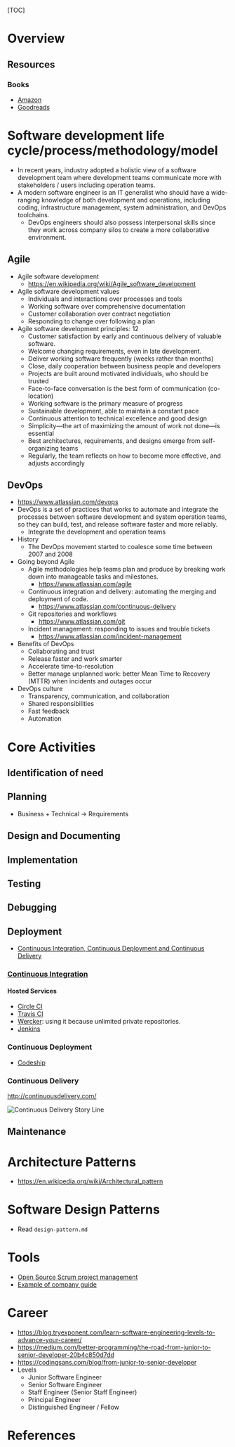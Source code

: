 [TOC]

# Overview

## Resources

### Books

- [Amazon][amazon]
- [Goodreads][read]

# Software development life cycle/process/methodology/model

- In recent years, industry adopted a holistic view of a software
  development team where development teams communicate more with
  stakeholders / users including operation teams.
- A modern software engineer is an IT generalist who should have a
  wide-ranging knowledge of both development and operations, including
  coding, infrastructure management, system administration, and DevOps
  toolchains.
    + DevOps engineers should also possess interpersonal skills since
      they work across company silos to create a more collaborative
      environment.

## Agile

- Agile software development
    + https://en.wikipedia.org/wiki/Agile_software_development
- Agile software development values
    + Individuals and interactions over processes and tools
    + Working software over comprehensive documentation
    + Customer collaboration over contract negotiation
    + Responding to change over following a plan
- Agile software development principles: 12
    + Customer satisfaction by early and continuous delivery of valuable software.
    + Welcome changing requirements, even in late development.
    + Deliver working software frequently (weeks rather than months)
    + Close, daily cooperation between business people and developers
    + Projects are built around motivated individuals, who should be trusted
    + Face-to-face conversation is the best form of communication (co-location)
    + Working software is the primary measure of progress
    + Sustainable development, able to maintain a constant pace
    + Continuous attention to technical excellence and good design
    + Simplicity—the art of maximizing the amount of work not done—is essential
    + Best architectures, requirements, and designs emerge from self-organizing teams
    + Regularly, the team reflects on how to become more effective, and adjusts accordingly

## DevOps

- https://www.atlassian.com/devops
- DevOps is a set of practices that works to automate and integrate the
  processes between software development and system operation teams, so
  they can build, test, and release software faster and more reliably.
    + Integrate the development and operation teams
- History
    + The DevOps movement started to coalesce some time between 2007 and
      2008
- Going beyond Agile
    + Agile methodologies help teams plan and produce by breaking work
      down into manageable tasks and milestones.
        * https://www.atlassian.com/agile
    + Continuous integration and delivery: automating the merging and
      deployment of code.
        * https://www.atlassian.com/continuous-delivery
    + Git repositories and workflows
        * https://www.atlassian.com/git
    + Incident management: responding to issues and trouble tickets
        * https://www.atlassian.com/incident-management
- Benefits of DevOps
    + Collaborating and trust
    + Release faster and work smarter
    + Accelerate time-to-resolution
    + Better manage unplanned work: better Mean Time to Recovery (MTTR)
      when incidents and outages occur
- DevOps culture
    + Transparency, communication, and collaboration
    + Shared responsibilities
    + Fast feedback
    + Automation

# Core Activities

## Identification of need

## Planning

- Business + Technical -> Requirements

## Design and Documenting

## Implementation

## Testing

## Debugging

## Deployment

- [Continuous Integration, Continuous Deployment and Continuous Delivery](http://stackoverflow.com/questions/28608015/continuous-integration-vs-continuous-delivery-vs-continuous-deployment)

### [Continuous Integration](http://martinfowler.com/articles/continuousIntegration.html)

#### Hosted Services

- [Circle CI](https://circleci.com/)
- [Travis CI](https://travis-ci.org/)
- [Wercker](http://wercker.com/): using it because unlimited private repositories.
- [Jenkins](https://jenkins.io/)

### Continuous Deployment

- [Codeship](https://codeship.com/)

### Continuous Delivery

http://continuousdelivery.com/

![Continuous Delivery Story Line](../graphic/software/continuous-delivery-storyline.png)

## Maintenance

# Architecture Patterns

- https://en.wikipedia.org/wiki/Architectural_pattern

# Software Design Patterns

- Read `design-pattern.md`

# Tools
- [Open Source Scrum project management](https://github.com/taigaio)
- [Example of company guide](https://github.com/thoughtbot/guides)

# Career

- https://blog.tryexponent.com/learn-software-engineering-levels-to-advance-your-career/
- https://medium.com/better-programming/the-road-from-junior-to-senior-developer-20b4c850d7dd
- https://codingsans.com/blog/from-junior-to-senior-developer
- Levels
    + Junior Software Engineer
    + Senior Software Engineer
    + Staff Engineer (Senior Staff Engineer)
    + Principal Engineer
    + Distinguished Engineer / Fellow

# References

[wiki]: https://en.wikipedia.org/wiki/Software_development
[processes]: https://en.wikipedia.org/wiki/Software_development_process
[amazon]: https://www.amazon.com/Software-Development-Design-Programming-Books/b?ie=UTF8&node=4016
[read]: https://www.goodreads.com/shelf/show/software-development
